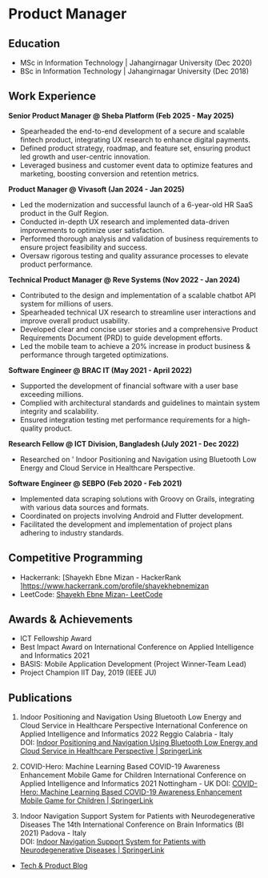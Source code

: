# Product Manager

## Education
- MSc in Information Technology | Jahangirnagar University (Dec 2020)								       		
- BSc in Information Technology | Jahangirnagar University (Dec 2018)

## Work Experience
**Senior Product Manager @ Sheba Platform (Feb 2025 - May 2025)**
- Spearheaded the end-to-end development of a secure and scalable fintech product, integrating UX research to enhance digital payments. 
- Defined product strategy, roadmap, and feature set, ensuring product led growth and user-centric innovation. 
- Leveraged business and customer event data to optimize features and marketing, boosting conversion and retention metrics.

**Product Manager @ Vivasoft (Jan 2024 - Jan 2025)**
- Led the modernization and successful launch of a 6-year-old HR SaaS product in the Gulf Region.
- Conducted in-depth UX research and implemented data-driven improvements to optimize user satisfaction. 
- Performed thorough analysis and validation of business requirements to ensure project feasibility and success. 
- Oversaw rigorous testing and quality assurance processes to elevate product performance.


**Technical Product Manager @ Reve Systems (Nov 2022 - Jan 2024)**
- Contributed to the design and implementation of a scalable chatbot API system for millions of users. 
- Spearheaded technical UX research to streamline user interactions and improve overall product usability. 
- Developed clear and concise user stories and a comprehensive Product Requirements Document (PRD) to guide development efforts.  
- Led the mobile team to achieve a 20% increase in product business & performance through targeted optimizations.

**Software Engineer @ BRAC IT (May 2021 - April 2022)**
- Supported the development of financial software with a user base exceeding millions. 
- Complied with architectural standards and guidelines to maintain system integrity and scalability. 
- Ensured integration testing met performance requirements for a high-quality product.

**Research Fellow @ ICT Division, Bangladesh (July 2021 - Dec 2022)**
- Researched on ' Indoor Positioning and Navigation using Bluetooth Low Energy and Cloud Service in Healthcare Perspective.

**Software Engineer @ SEBPO (Feb 2020 - Feb 2021)**
- Implemented data scraping solutions with Groovy on Grails, integrating with various data sources and formats. 
- Coordinated on projects involving Android and Flutter development. 
- Facilitated the development and implementation of project plans adhering to industry standards.

## Competitive Programming 
- Hackerrank: [Shayekh Ebne Mizan - HackerRank ]https://www.hackerrank.com/profile/shayekhebnemizan
- LeetCode: [Shayekh Ebne Mizan- LeetCode ](https://leetcode.com/u/shayekh01/)

## Awards & Achievements
- ICT Fellowship Award 
- Best Impact Award on International Conference on Applied Intelligence and Informatics 2021 
- BASIS: Mobile Application Development (Project Winner-Team Lead) 
- Project Champion IIT Day, 2019 (IEEE JU)

## Publications
1. Indoor Positioning and Navigation Using Bluetooth Low Energy and Cloud Service in Healthcare Perspective 
International Conference on Applied Intelligence and Informatics 2022 Reggio Calabria - Italy  
DOI: [Indoor Positioning and Navigation Using Bluetooth Low Energy and Cloud Service in Healthcare Perspective | SpringerLink](https://link.springer.com/chapter/10.1007/978-3-031-24801-6_32)

2. COVID-Hero: Machine Learning Based COVID-19 Awareness Enhancement Mobile Game for Children 
International Conference on Applied Intelligence and Informatics 2021 Nottingham - UK 
DOI: [COVID-Hero: Machine Learning Based COVID-19 Awareness Enhancement Mobile Game for Children | SpringerLink ](https://link.springer.com/chapter/10.1007/978-3-030-82269-9_25)

3. Indoor Navigation Support System for Patients with Neurodegenerative Diseases 
The 14th International Conference on Brain Informatics (BI 2021) Padova - Italy  
DOI: [Indoor Navigation Support System for Patients with Neurodegenerative Diseases | SpringerLink](https://link.springer.com/chapter/10.1007/978-3-030-86993-9_37)

- [Tech & Product Blog](https://medium.com/@shayekh.iit.ju.44)
